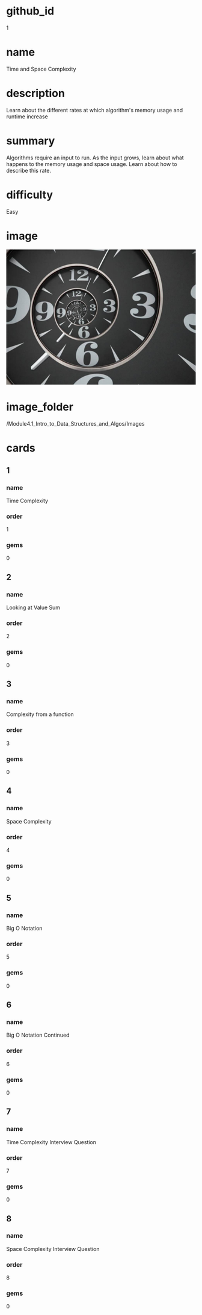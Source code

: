 # github_id
1

# name
Time and Space Complexity 

# description
Learn about the different rates at which algorithm's memory usage and runtime increase

# summary
Algorithms require an input to run. As the input grows, learn about what happens to the memory usage and space usage. Learn about how to describe this rate.

# difficulty
Easy

# image
<img src="/Module4.1_Intro_to_Data_Structures_and_Algos/Images/Time.jpg">

# image_folder
/Module4.1_Intro_to_Data_Structures_and_Algos/Images

# cards
 
## 1

### name
Time Complexity

### order
1 

### gems
0

## 2

### name
Looking at Value Sum

### order
2

### gems
0

## 3

### name
Complexity from a function

### order
3

### gems
0

## 4

### name
Space Complexity

### order
4

### gems
0

## 5

### name
Big O Notation

### order
5

### gems
0

## 6

### name
Big O Notation Continued

### order
6

### gems
0

## 7

### name
Time Complexity Interview Question

### order
7

### gems
0

## 8

### name
Space Complexity Interview Question

### order
8

### gems
0
